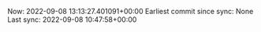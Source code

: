 Now: 2022-09-08 13:13:27.401091+00:00 Earliest commit since sync: None Last sync: 2022-09-08 10:47:58+00:00
